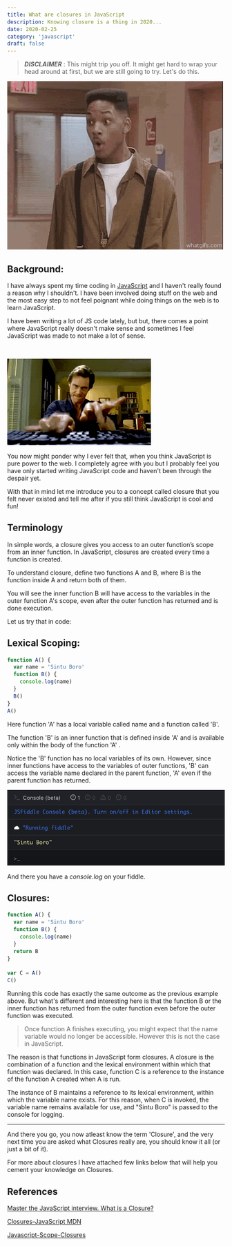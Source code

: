 ```yaml
---
title: What are closures in JavaScript
description: Knowing closure is a thing in 2020...
date: 2020-02-25
category: 'javascript'
draft: false
---
```


> **_DISCLAIMER_** : This might trip you off. It might get hard to wrap your head around at first, but we are still going to try. Let's do this.

![whoo](./assets/whoo.gif)

## Background:

I have always spent my time coding in <u>JavaScript</u> and I haven't really found a reason why I shouldn't. I have been involved doing stuff on the web and the most easy step to not feel poignant while doing things on the web is to learn JavaScript.

I have been writing a lot of JS code lately, but but, there comes a point where JavaScript really doesn't make sense and sometimes I feel JavaScript was made to not make a lot of sense.

<br/>

![typing](./assets/typing.gif)

You now might ponder why I ever felt that, when you think JavaScript is pure power to the web. I completely agree with you but I probably feel you have only started writing JavaScript code and haven't been through the despair yet.

With that in mind let me introduce you to a concept called closure that you felt never existed and tell me after if you still think JavaScript is cool and fun!

## Terminology

In simple words, a closure gives you access to an outer function’s scope from an inner function. In JavaScript, closures are created every time a function is created.

To understand closure, define two functions A and B, where B is the function inside A and return both of them.

You will see the inner function B will have access to the variables in the outer function A's scope, even after the outer function has returned and is done execution.

Let us try that in code:

## Lexical Scoping:

```javascript
function A() {
  var name = 'Sintu Boro'
  function B() {
    console.log(name)
  }
  B()
}
A()
```

Here function 'A' has a local variable called name and a function called 'B'.

The function 'B' is an inner function that is defined inside 'A' and is available only within the body of the function 'A' .

Notice the 'B' function has no local variables of its own. However, since inner functions have access to the variables of outer functions, 'B' can access the variable name declared in the parent function, 'A' even if the parent function has returned.

![console.log](./assets/closure-code.png)

And there you have a _console.log_ on your fiddle.

## Closures:

```javascript
function A() {
  var name = 'Sintu Boro'
  function B() {
    console.log(name)
  }
  return B
}

var C = A()
C()
```

Running this code has exactly the same outcome as the previous example above. But what's different and interesting here is that the function B or the inner function has returned from the outer function even before the outer function was executed.

> Once function A finishes executing, you might expect that the name variable would no longer be accessible. However this is not the case in JavaScript.

The reason is that functions in JavaScript form closures. A closure is the combination of a function and the lexical environment within which that function was declared. In this case, function C is a reference to the instance of the function A created when A is run.

The instance of B maintains a reference to its lexical environment, within which the variable name exists. For this reason, when C is invoked, the variable name remains available for use, and "Sintu Boro" is passed to the console for logging.

---

And there you go, you now atleast know the term 'Closure', and the very next time you are asked what Closures really are, you should know it all (or just a bit of it).

For more about closures I have attached few links below that will help you cement your knowledge on Closures.

## References

[Master the JavaScript interview. What is a Closure?](https://medium.com/javascript-scene/master-the-javascript-interview-what-is-a-closure-b2f0d2152b36)

[Closures-JavaScript MDN](https://developer.mozilla.org/en-US/docs/Web/JavaScript/Closures)

[Javascript-Scope-Closures](https://spin.atomicobject.com/2014/10/20/javascript-scope-closures/)
